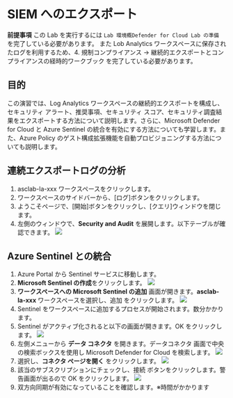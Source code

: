 # SIEM へのエクスポート
**前提事項**
この Lab を実行するには `Lab 環境概Defender for Cloud Lab の準備` を完了している必要があります。
また Lob Analytics ワークスペースに保存されたログを利用するため、4. 規制コンプライアンス → 継続的エクスポートとコンプライアンスの経時的ワークブック を完了している必要があります。

## 目的
この演習では、Log Analytics ワークスペースの継続的エクスポートを構成し、セキュリティ アラート、推奨事項、セキュリティ スコア、セキュリティ調査結果をエクスポートする方法について説明します。さらに、Microsoft Defender for Cloud と Azure Sentinel の統合を有効にする方法についても学習します。また、Azure Policy のゲスト構成拡張機能を自動プロビジョニングする方法についても説明します。

## 連続エクスポートログの分析
1. asclab-la-xxx ワークスペースをクリックします。
1. ワークスペースのサイドバーから、[ログ]ボタンをクリックします。
1. ようこそページで、[開始]ボタンをクリックし、[クエリ]ウィンドウを閉じます。
1. 左側のウィンドウで、**Security and Audit** を展開します。以下テーブルが確認できます。
![](2023-04-14-17-39-55.png)

## Azure Sentinel との統合
1. Azure Portal から Sentinel サービスに移動します。
1. **Microsoft Sentinel の作成**をクリックします。
![](2023-04-14-18-01-21.png)
1. **ワークスペースへの Microsoft Sentinel の追加** 画面が開きます。**asclab-la-xxx** ワークスペースを選択し、追加 をクリックします。
![](2023-04-14-18-02-55.png)
1. Sentinel をワークスペースに追加するプロセスが開始されます。数分かかります。
1. Sentinel がアクティブ化されると以下の画面が開きます。OK をクリックします。
![](2023-04-14-18-05-15.png)
1. 左側メニューから **データ コネクタ** を開きます。データコネクタ 画面で中央の検索ボックスを使用し Microsoft Defender for Cloud を検索します。
![](2023-04-14-18-08-56.png)
1. 選択し、**コネクタ ページを開く** をクリックします。
![](2023-04-14-18-10-18.png)
1. 該当のサブスクリプションにチェックし、接続 ボタンをクリックします。警告画面が出るので OK をクリックします。
![](2023-04-14-18-13-19.png)
1. 双方向同期が有効になっていることを確認します。※時間がかかります


